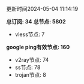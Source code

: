 更新时间2024-05-04 11:14:19

**总订阅: 34**
**总节点: 5802**
- vless节点: 7

**google ping有效节点: 160**
- v2ray节点: 74
- ss节点: 78
- trojan节点: 8
